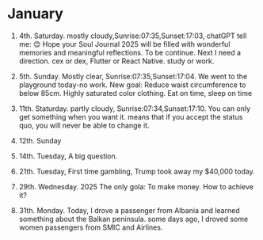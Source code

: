 # January

1. 4th. Saturday. mostly cloudy,Sunrise:07:35,Sunset:17:03, chatGPT tell me: 😊 Hope your Soul Journal 2025 will be filled with wonderful memories and meaningful reflections. To be continue. Next I need a direction. cex or dex, Flutter or React Native. study or work. 

2. 5th. Sunday. Mostly clear, Sunrise:07:35,Sunset:17:04. We went to the playground today-no work. New goal: Reduce waist circumference to below 85cm. Highly saturated color clothing. Eat on time, sleep on time

3. 11th. Staturday. partly cloudy, Sunrise:07:34,Sunset:17:10. You can only get something when you want it. means that if you accept the status quo, you will never be able to change it.

4. 12th. Sunday

5. 14th. Tuesday, A big question.

6. 21th. Tuesday, First time gambling, Trump took away my $40,000 today.

7. 29th. Wednesday. 2025 The only gola: To make money. How to achieve it?

8. 31th. Monday. Today, I drove a passenger from Albania and learned something about the Balkan peninsula. some days ago, I droved some women passengers from SMIC and Airlines.
